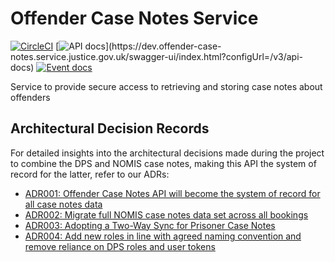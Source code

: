 # Offender Case Notes Service

[![CircleCI](https://circleci.com/gh/ministryofjustice/prison-to-nhs-update/tree/main.svg?style=svg)](https://circleci.com/gh/ministryofjustice/offender-case-notes)
[![API docs](https://img.shields.io/badge/API_docs_(needs_VPN)-view-85EA2D.svg?logo=swagger)](https://dev.offender-case-notes.service.justice.gov.uk/swagger-ui/index.html?configUrl=/v3/api-docs)
[![Event docs](https://img.shields.io/badge/Event_docs-view-85EA2D.svg)](https://studio.asyncapi.com/?url=https://raw.githubusercontent.com/ministryofjustice/offender-case-notes/main/async-api.yml)

Service to provide secure access to retrieving and storing case notes about offenders

## Architectural Decision Records

For detailed insights into the architectural decisions made during the project to combine the DPS and NOMIS case notes, making this API the system of record for the latter, refer to our ADRs:

* [ADR001: Offender Case Notes API will become the system of record for all case notes data](architectural_decision_records/001-combine-nomis-and-dps-case-notes.md)
* [ADR002: Migrate full NOMIS case notes data set across all bookings](architectural_decision_records/002-migrate-full-case-notes-data-set.md)
* [ADR003: Adopting a Two-Way Sync for Prisoner Case Notes](architectural_decision_records/003-two-way-sync.md)
* [ADR004: Add new roles in line with agreed naming convention and remove reliance on DPS roles and user tokens](architectural_decision_records/004-roles.md)

